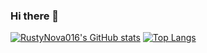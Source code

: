 ### Hi there 👋
[![RustyNova016's GitHub stats](https://github-readme-stats.vercel.app/api?username=RustyNova016&theme=dark&show_icons=true&hide_border=true&bg_color=#0d11700)](https://github.com/anuraghazra/github-readme-stats) [![Top Langs](https://github-readme-stats.vercel.app/api/top-langs/?username=RustyNova016&theme=dark&show_icons=true&hide_border=true&layout=compact&card_width=200&bg_color=#0d11700)](https://github.com/anuraghazra/github-readme-stats)


<!--
**RustyNova016/RustyNova016** is a ✨ _special_ ✨ repository because its `README.md` (this file) appears on your GitHub profile.

Here are some ideas to get you started:

- 🔭 I’m currently working on ...
- 🌱 I’m currently learning ...
- 👯 I’m looking to collaborate on ...
- 🤔 I’m looking for help with ...
- 💬 Ask me about ...
- 📫 How to reach me: ...
- 😄 Pronouns: ...
- ⚡ Fun fact: ...
-->
